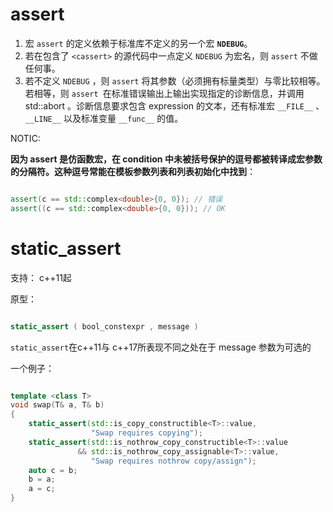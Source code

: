 # assert


1. 宏 `assert` 的定义依赖于标准库不定义的另一个宏 **`NDEBUG`**。 
2. 若在包含了 `<cassert>` 的源代码中一点定义 `NDEBUG` 为宏名，则 `assert` 不做任何事。 
3. 若不定义 `NDEBUG` ，则 `assert` 将其参数（必须拥有标量类型）与零比较相等。若相等，则 `assert `在标准错误输出上输出实现指定的诊断信息，并调用 std::abort 。诊断信息要求包含 expression 的文本，还有标准宏 `__FILE__` 、 `__LINE__` 以及标准变量 `__func__` 的值。 

NOTIC:

**因为 assert 是仿函数宏，在 condition 中未被括号保护的逗号都被转译成宏参数的分隔符。这种逗号常能在模板参数列表和列表初始化中找到**：

```c++

assert(c == std::complex<double>{0, 0}); // 错误
assert((c == std::complex<double>{0, 0})); // OK

```

# static_assert

支持： c++11起

原型：
```c++

static_assert ( bool_constexpr , message ) 

```

`static_assert`在c++11与 c++17所表现不同之处在于 message 参数为可选的


一个例子：

```c++

template <class T>
void swap(T& a, T& b)
{
    static_assert(std::is_copy_constructible<T>::value,
                  "Swap requires copying");
    static_assert(std::is_nothrow_copy_constructible<T>::value
               && std::is_nothrow_copy_assignable<T>::value,
                  "Swap requires nothrow copy/assign");
    auto c = b;
    b = a;
    a = c;
}

```
